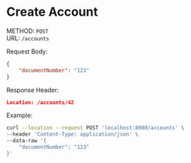 # Create Account

METHOD: `POST`<br>
URL: `/accounts`

Request Body:
```json
{
    "documentNumber": "123"
}
```

Response Header:
```json
Location: /accounts/42
```

Example: 
```bash
curl --location --request POST 'localhost:8080/accounts' \
--header 'Content-Type: application/json' \
--data-raw '{
    "documentNumber": "123"
}'
```
